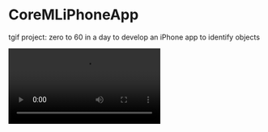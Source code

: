 # CoreMLiPhoneApp
tgif project: zero to 60 in a day to develop an iPhone app to identify objects

![demo](https://user-images.githubusercontent.com/38410965/111719578-840b2f80-8832-11eb-890d-710f511e0763.mp4)
